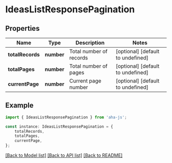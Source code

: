 # IdeasListResponsePagination


## Properties

Name | Type | Description | Notes
------------ | ------------- | ------------- | -------------
**totalRecords** | **number** | Total number of records | [optional] [default to undefined]
**totalPages** | **number** | Total number of pages | [optional] [default to undefined]
**currentPage** | **number** | Current page number | [optional] [default to undefined]

## Example

```typescript
import { IdeasListResponsePagination } from 'aha-js';

const instance: IdeasListResponsePagination = {
    totalRecords,
    totalPages,
    currentPage,
};
```

[[Back to Model list]](../README.md#documentation-for-models) [[Back to API list]](../README.md#documentation-for-api-endpoints) [[Back to README]](../README.md)
